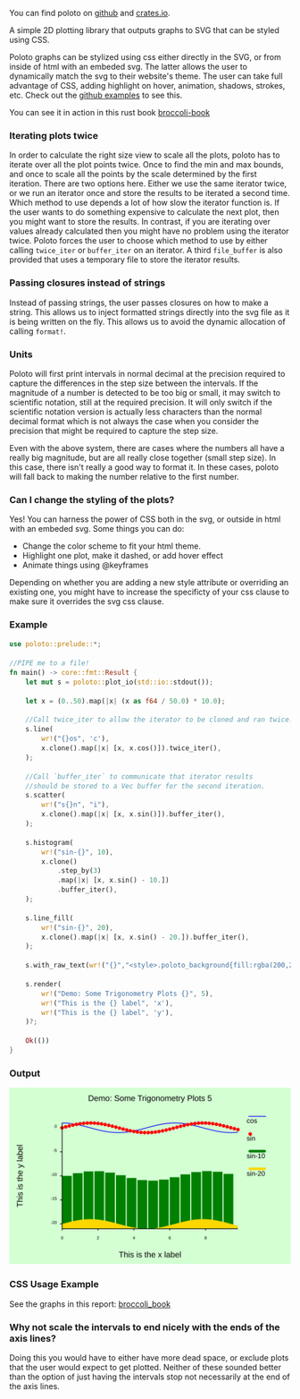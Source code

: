 
You can find poloto on [github](https://github.com/tiby312/poloto) and [crates.io](https://crates.io/crates/poloto).


A simple 2D plotting library that outputs graphs to SVG that can be styled using CSS.

Poloto graphs can be stylized using css either directly in the SVG, or from inside of html with an embeded svg. The latter allows the user to dynamically match the svg to their website's theme. The user can take full advantage of CSS, adding highlight on hover, animation, shadows, strokes, etc. Check out the [github examples](https://github.com/tiby312/poloto/tree/master/examples) to see this.

You can see it in action in this rust book [broccoli-book](https://tiby312.github.io/broccoli_report/)

### Iterating plots twice

In order to calculate the right size view to scale all the plots, poloto has to iterate over all the plot
points twice. Once to find the min and max bounds, and once to scale all the points by the scale determined
by the first iteration. There are two options here. Either we use the same iterator twice, or we run an iterator
once and store the results to be iterated a second time. Which method to use depends a lot of how slow
the iterator function is. If the user wants to do something expensive to calculate the next plot, then
you might want to store the results. In contrast, if you are iterating over values already calculated
then you might have no problem using the iterator twice. Poloto forces the user to choose which method to use
by either calling `twice_iter` or `buffer_iter` on an iterator. A third `file_buffer` is also provided that
uses a temporary file to store the iterator results.

### Passing closures instead of strings

Instead of passing strings, the user passes closures on how to make a string. This allows us to inject formatted strings directly into the svg file as it is being written on the fly. This allows us to avoid the dynamic allocation of calling `format!`.

### Units

Poloto will first print intervals in normal decimal at the precision required to capture the differences
in the step size between the intervals. If the magnitude of a number is detected to be too big or small, it
may switch to scientific notation, still at the required precision. It will only switch if the scientific
notation version is actually less characters than the normal decimal format which is not always the case
when you consider the precision that might be required to capture the step size.

Even with the above system, there are cases where the numbers all have a really big magnitude, but
are all really close together (small step size). In this case, there isn't really a good way to format it.
In these cases, poloto will fall back to making the number relative to the first number.


### Can I change the styling of the plots?

Yes! You can harness the power of CSS both in the svg, or outside
in html with an embeded svg. Some things you can do:

 * Change the color scheme to fit your html theme.
 * Highlight one plot, make it dashed, or add hover effect
 * Animate things using @keyframes

Depending on whether you are adding a new style attribute or overriding
an existing one, you might have to increase the specificty of your css clause to make sure it overrides
the svg css clause.

### Example 

```rust
use poloto::prelude::*;

//PIPE me to a file!
fn main() -> core::fmt::Result {
    let mut s = poloto::plot_io(std::io::stdout());

    let x = (0..50).map(|x| (x as f64 / 50.0) * 10.0);

    //Call twice_iter to allow the iterator to be cloned and ran twice.
    s.line(
        wr!("{}os", 'c'),
        x.clone().map(|x| [x, x.cos()]).twice_iter(),
    );

    //Call `buffer_iter` to communicate that iterator results
    //should be stored to a Vec buffer for the second iteration.
    s.scatter(
        wr!("s{}n", "i"),
        x.clone().map(|x| [x, x.sin()]).buffer_iter(),
    );

    s.histogram(
        wr!("sin-{}", 10),
        x.clone()
            .step_by(3)
            .map(|x| [x, x.sin() - 10.])
            .buffer_iter(),
    );

    s.line_fill(
        wr!("sin-{}", 20),
        x.clone().map(|x| [x, x.sin() - 20.]).buffer_iter(),
    );

    s.with_raw_text(wr!("{}","<style>.poloto_background{fill:rgba(200,255,200,0.8);}</style>"));

    s.render(
        wr!("Demo: Some Trigonometry Plots {}", 5),
        wr!("This is the {} label", 'x'),
        wr!("This is the {} label", 'y'),
    )?;

    Ok(())
}

```

### Output


<img src="./assets/simple.svg" alt="demo">

### CSS Usage Example

See the graphs in this report: [broccoli_book](https://tiby312.github.io/broccoli_report/)


### Why not scale the intervals to end nicely with the ends of the axis lines?

Doing this you would have to either have more dead space, or exclude
plots that the user would expect to get plotted. Neither of these sounded
better than the option of just having the intervals stop not necessarily
at the end of the axis lines.


